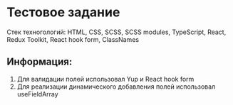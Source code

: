 # Тестовое задание

Стек техногологий: HTML, CSS, SCSS, SCSS modules, TypeScript, React, Redux Toolkit, React hook form, ClassNames<br/>

## Информация:
1) Для валидации полей использовал Yup и React hook form<br/>
2) Для реализации динамического добавления полей использовал useFieldArray<br/>
